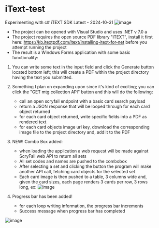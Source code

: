 # iText-test
Experimenting with c# iTEXT SDK
Latest - 2024-10-31
![image](https://github.com/user-attachments/assets/35e68833-79ce-4501-a07e-f35b05da050e)



* The project can be opened with Visual Studio and uses .NET v 7.0 a
* The project requires the open source PDF library "iTEXT", install it first here: https://kb.itextpdf.com/itext/installing-itext-for-net before you attempt running the project 
* The result is a Windows Forms application with some basic functionality:

1. You can write some text in the input field and click the Generate button located bottom left; this will create a PDF within the project directory having the text you submitted.
2. Something I plan on expanding upon since it's kind of exciting; you can click the "GET mtg collection API" button and this will do the following:
   * call an open scryfall endpoint with a basic card search payload
   * return a JSON response that will be looped through for each card object returned
   * for each card object returned, write specific fields into a PDF as rendered text
   * for each card objects image url key, download the corresponding image file to the project directory and, add it to the PDF

3. NEW! Combo Box added:
   * when loading the application a web request will be made against ScryFall web API to return all sets
   * All set codes and names are pushed to the combobox
   * After selecting a set and clicking the button the program will make another API call, fetching card objects for the selected set
   * Each card image is then pushed to a table, 3 columns wide and, given the card sizes, each page renders 3 cards per row, 3 rows long, ex:
    ![image](https://github.com/user-attachments/assets/f1d54a32-59c6-4c8f-93e0-4c0e3db6da32)

4. Progress bar has been added!
   * for each loop writing information, the progress bar increments
   * Success message when progress bar has completed
     
![image](https://github.com/user-attachments/assets/bf9cd69d-6635-4208-8064-ef92bdfb0a54)



  
     
